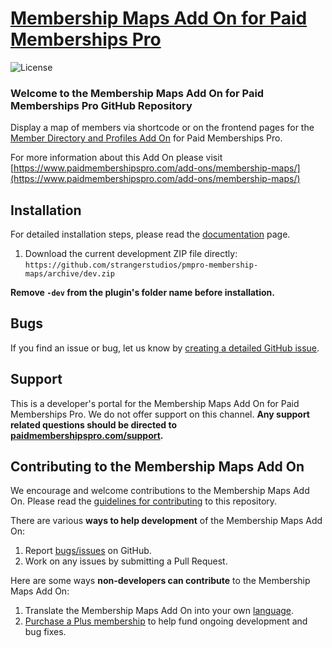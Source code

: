 # [Membership Maps Add On for Paid Memberships Pro](https://www.paidmembershipspro.com/add-ons/membership-maps/) #
[comment]: # (Generate badges from shields.io, only works for .org plugins to get other stats etc. We'd have to create our own endpoints for Premium plugins)

![License](https://img.shields.io/badge/license-GPL--2.0%2B-red.svg?style=flat-square)

### Welcome to the Membership Maps Add On for Paid Memberships Pro GitHub Repository
Display a map of members via shortcode or on the frontend pages for the [Member Directory and Profiles Add On](https://www.paidmembershipspro.com/add-ons/member-directory/) for Paid Memberships Pro.

For more information about this Add On please visit [https://www.paidmembershipspro.com/add-ons/membership-maps/](https://www.paidmembershipspro.com/add-ons/membership-maps/)

## Installation ##
For detailed installation steps, please read the [documentation](https://www.paidmembershipspro.com/add-ons/member-directory/) page.

1. Download the current development ZIP file directly: `https://github.com/strangerstudios/pmpro-membership-maps/archive/dev.zip`

**Remove `-dev` from the plugin's folder name before installation.**

## Bugs ##
If you find an issue or bug, let us know by [creating a detailed GitHub issue](https://github.com/strangerstudios/pmpro-membership-maps/issues/new).

## Support ##
This is a developer's portal for the Membership Maps Add On for Paid Memberships Pro. We do not offer support on this channel. **Any support related questions should be directed to [paidmembershipspro.com/support](https://www.paidmembershipspro.com/support).**

## Contributing to the Membership Maps Add On ##
We encourage and welcome contributions to the Membership Maps Add On. Please read the [guidelines for contributing](https://github.com/strangerstudios/pmpro-membership-maps/blob/dev/.github/CONTRIBUTING.md) to this repository.

There are various **ways to help development** of the Membership Maps Add On:

1. Report [bugs/issues](https://github.com/strangerstudios/pmpro-membership-maps/issues/new) on GitHub.
2. Work on any issues by submitting a Pull Request.

Here are some ways **non-developers can contribute** to the Membership Maps Add On:

1. Translate the Membership Maps Add On into your own [language](https://www.paidmembershipspro.com/paid-memberships-pro-in-your-language/).
2. [Purchase a Plus membership](https://paidmembershipspro.com/pricing) to help fund ongoing development and bug fixes.
